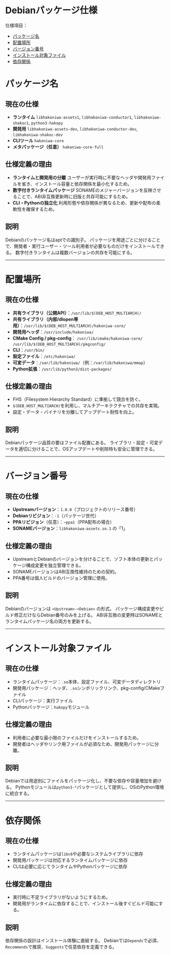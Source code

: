 # Debianパッケージ仕様

仕様項目：

- [パッケージ名](#パッケージ名)
- [配置場所](#配置場所)
- [バージョン番号](#バージョン番号)
- [インストール対象ファイル](#インストール対象ファイル)
- [依存関係](#依存関係)

# パッケージ名

## 現在の仕様

* **ランタイム**
  `libhakoniwa-assets1`, `libhakoniwa-conductor1`, `libhakoniwa-shakoc1`, `python3-hakopy`
* **開発用**
  `libhakoniwa-assets-dev`, `libhakoniwa-conductor-dev`, `libhakoniwa-shakoc-dev`
* **CLIツール**
  `hakoniwa-core`
* **メタパッケージ（任意）**
  `hakoniwa-core-full`

## 仕様定義の理由

* **ランタイムと開発用の分離**
  ユーザーが実行時に不要なヘッダや開発用ファイルを省き、インストール容量と依存関係を最小化するため。
* **数字付きランタイムパッケージ**
  SONAMEのメジャーバージョンを反映させることで、ABI非互換更新時に旧版と共存可能にするため。
* **CLI・Pythonの独立化**
  利用形態や依存関係が異なるため、更新や配布の柔軟性を確保するため。

## 説明

Debianのパッケージ名はaptでの識別子。
パッケージを用途ごとに分けることで、開発者・実行ユーザー・ツール利用者が必要なものだけをインストールできる。
数字付きランタイムは複数バージョンの共存を可能にする。

---

# 配置場所

## 現在の仕様

* **共有ライブラリ（公開API）**：`/usr/lib/$(DEB_HOST_MULTIARCH)/`
* **共有ライブラリ（内部/dlopen専用）**：`/usr/lib/$(DEB_HOST_MULTIARCH)/hakoniwa-core/`
* **開発用ヘッダ**：`/usr/include/hakoniwa/`
* **CMake Config / pkg-config**：
  `/usr/lib/cmake/hakoniwa-core/`
  `/usr/lib/$(DEB_HOST_MULTIARCH)/pkgconfig/`
* **CLI**：`/usr/bin/`
* **設定ファイル**：`/etc/hakoniwa/`
* **可変データ**：`/var/lib/hakoniwa/`（例：`/var/lib/hakoniwa/mmap`）
* **Python拡張**：`/usr/lib/python3/dist-packages/`

## 仕様定義の理由

* FHS（Filesystem Hierarchy Standard）に準拠して競合を防ぐ。
* `$(DEB_HOST_MULTIARCH)`を利用し、マルチアーキテクチャでの共存を実現。
* 設定・データ・バイナリを分離してアップデート耐性を向上。

## 説明

Debianパッケージ品質の要はファイル配置にある。
ライブラリ・設定・可変データを適切に分けることで、OSアップデートや削除時も安全に管理できる。

---

# バージョン番号

## 現在の仕様

* **Upstreamバージョン**：`1.0.0`（プロジェクトのリリース番号）
* **Debianリビジョン**：`-1`（パッケージ世代）
* **PPAリビジョン**（任意）：`~ppa1`（PPA配布の場合）
* **SONAMEバージョン**：`libhakoniwa-assets.so.1` の「1」

## 仕様定義の理由

* UpstreamとDebianのバージョンを分けることで、ソフト本体の更新とパッケージ構成変更を独立管理できる。
* SONAMEバージョンはABI互換性維持のための契約。
* PPA番号は個人ビルドのバージョン管理に使用。

## 説明

Debianのバージョンは `<Upstream>-<Debian>` の形式。
パッケージ構成変更やビルド修正だけならDebian番号のみを上げる。
ABI非互換の変更時はSONAMEとランタイムパッケージ名の両方を更新する。

---

# インストール対象ファイル

## 現在の仕様

* ランタイムパッケージ：`.so`本体、設定ファイル、可変データディレクトリ
* 開発用パッケージ：ヘッダ、`.so`シンボリックリンク、pkg-config/CMakeファイル
* CLIパッケージ：実行ファイル
* Pythonパッケージ：`hakopy`モジュール

## 仕様定義の理由

* 利用者に必要な最小限のファイルだけをインストールするため。
* 開発者はヘッダやリンク用ファイルが必須なため、開発用パッケージに分離。

## 説明

Debianでは用途別にファイルをパッケージ化し、不要な依存や容量増加を避ける。
Pythonモジュールは`python3-*`パッケージとして提供し、OSのPython環境に統合する。

---

# 依存関係

## 現在の仕様

* ランタイムパッケージは`libc6`や必要なシステムライブラリに依存
* 開発用パッケージは対応するランタイムパッケージに依存
* CLIは必要に応じてランタイムやPythonパッケージに依存

## 仕様定義の理由

* 実行時に不足ライブラリがないようにするため。
* 開発用がランタイムに依存することで、インストール後すぐビルド可能にする。

## 説明

依存関係の設計はインストール体験に直結する。
Debianでは`Depends`で必須、`Recommends`で推奨、`Suggests`で任意依存を定義できる。


